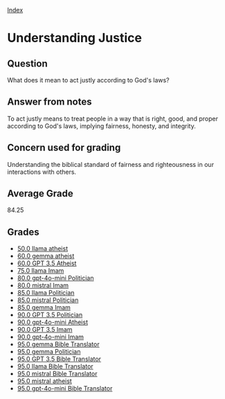 
[Index](../index.md)
# Understanding Justice
## Question
What does it mean to act justly according to God's laws?

## Answer from notes
To act justly means to treat people in a way that is right, good, and proper according to God's laws, implying fairness, honesty, and integrity.

## Concern used for grading
Understanding the biblical standard of fairness and righteousness in our interactions with others.

## Average Grade
84.25

## Grades
 * [50.0 llama atheist](../answers/llama_atheist/Understanding_Justice.md)
 * [60.0 gemma atheist](../answers/gemma_atheist/Understanding_Justice.md)
 * [60.0 GPT 3.5 Atheist](../answers/GPT_3.5_Atheist/Understanding_Justice.md)
 * [75.0 llama Imam](../answers/llama_Imam/Understanding_Justice.md)
 * [80.0 gpt-4o-mini Politician](../answers/gpt-4o-mini_Politician/Understanding_Justice.md)
 * [80.0 mistral Imam](../answers/mistral_Imam/Understanding_Justice.md)
 * [85.0 llama Politician](../answers/llama_Politician/Understanding_Justice.md)
 * [85.0 mistral Politician](../answers/mistral_Politician/Understanding_Justice.md)
 * [85.0 gemma Imam](../answers/gemma_Imam/Understanding_Justice.md)
 * [90.0 GPT 3.5 Politician](../answers/GPT_3.5_Politician/Understanding_Justice.md)
 * [90.0 gpt-4o-mini Atheist](../answers/gpt-4o-mini_Atheist/Understanding_Justice.md)
 * [90.0 GPT 3.5 Imam](../answers/GPT_3.5_Imam/Understanding_Justice.md)
 * [90.0 gpt-4o-mini Imam](../answers/gpt-4o-mini_Imam/Understanding_Justice.md)
 * [95.0 gemma Bible Translator](../answers/gemma_Bible_Translator/Understanding_Justice.md)
 * [95.0 gemma Politician](../answers/gemma_Politician/Understanding_Justice.md)
 * [95.0 GPT 3.5 Bible Translator](../answers/GPT_3.5_Bible_Translator/Understanding_Justice.md)
 * [95.0 llama Bible Translator](../answers/llama_Bible_Translator/Understanding_Justice.md)
 * [95.0 mistral Bible Translator](../answers/mistral_Bible_Translator/Understanding_Justice.md)
 * [95.0 mistral atheist](../answers/mistral_atheist/Understanding_Justice.md)
 * [95.0 gpt-4o-mini Bible Translator](../answers/gpt-4o-mini_Bible_Translator/Understanding_Justice.md)
